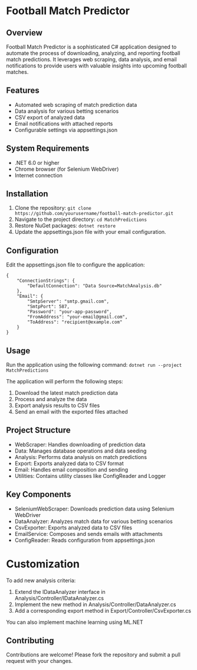 # Football Match Predictor

## Overview
Football Match Predictor is a sophisticated C# application designed to automate the process of downloading, analyzing, and reporting football match predictions. It leverages web scraping, data analysis, and email notifications to provide users with valuable insights into upcoming football matches.

## Features
* Automated web scraping of match prediction data
* Data analysis for various betting scenarios
* CSV export of analyzed data
* Email notifications with attached reports
* Configurable settings via appsettings.json

## System Requirements
* .NET 6.0 or higher
* Chrome browser (for Selenium WebDriver)
* Internet connection

## Installation
1. Clone the repository:
`git clone https://github.com/yourusername/football-match-predictor.git`
2. Navigate to the project directory:
`cd MatchPredictions`
3. Restore NuGet packages:
`dotnet restore`
4. Update the appsettings.json file with your email configuration.

## Configuration
Edit the appsettings.json file to configure the application:

```
{
    "ConnectionStrings": {
        "DefaultConnection": "Data Source=MatchAnalysis.db"
    },
    "Email": {
        "SmtpServer": "smtp.gmail.com",
        "SmtpPort": 587,
        "Password": "your-app-password",
        "FromAddress": "your-email@gmail.com",
        "ToAddress": "recipient@example.com"
    }
}
```

## Usage
Run the application using the following command:
`dotnet run --project MatchPredictions`

The application will perform the following steps:
1. Download the latest match prediction data
2. Process and analyze the data
3. Export analysis results to CSV files
4. Send an email with the exported files attached

## Project Structure
* WebScraper: Handles downloading of prediction data
* Data: Manages database operations and data seeding
* Analysis: Performs data analysis on match predictions
* Export: Exports analyzed data to CSV format
* Email: Handles email composition and sending
* Utilities: Contains utility classes like ConfigReader and Logger

## Key Components
* SeleniumWebScraper: Downloads prediction data using Selenium WebDriver
* DataAnalyzer: Analyzes match data for various betting scenarios
* CsvExporter: Exports analyzed data to CSV files
* EmailService: Composes and sends emails with attachments
* ConfigReader: Reads configuration from appsettings.json

# Customization
To add new analysis criteria:
1. Extend the IDataAnalyzer interface in Analysis/Controller/IDataAnalyzer.cs
2. Implement the new method in Analysis/Controller/DataAnalyzer.cs
3. Add a corresponding export method in Export/Controller/CsvExporter.cs

You can also implement machine learning using ML.NET

## Contributing
Contributions are welcome! Please fork the repository and submit a pull request with your changes.